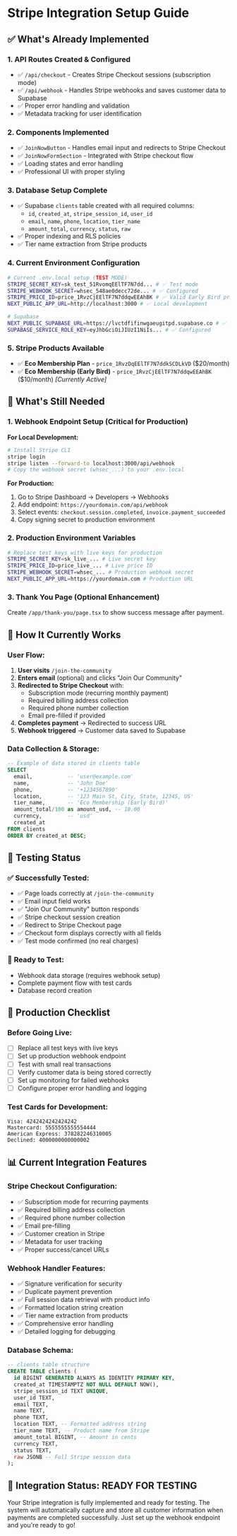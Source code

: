 # Stripe Integration Setup Guide

## ✅ What's Already Implemented

### 1. **API Routes Created & Configured**

- ✅ `/api/checkout` - Creates Stripe Checkout sessions (subscription mode)
- ✅ `/api/webhook` - Handles Stripe webhooks and saves customer data to Supabase
- ✅ Proper error handling and validation
- ✅ Metadata tracking for user identification

### 2. **Components Implemented**

- ✅ `JoinNowButton` - Handles email input and redirects to Stripe Checkout
- ✅ `JoinNowFormSection` - Integrated with Stripe checkout flow
- ✅ Loading states and error handling
- ✅ Professional UI with proper styling

### 3. **Database Setup Complete**

- ✅ Supabase `clients` table created with all required columns:
  - `id`, `created_at`, `stripe_session_id`, `user_id`
  - `email`, `name`, `phone`, `location`, `tier_name`
  - `amount_total`, `currency`, `status`, `raw`
- ✅ Proper indexing and RLS policies
- ✅ Tier name extraction from Stripe products

### 4. **Current Environment Configuration**

```bash
# Current .env.local setup (TEST MODE)
STRIPE_SECRET_KEY=sk_test_51RvomqEElTF7N7dd... # ✅ Test mode
STRIPE_WEBHOOK_SECRET=whsec_548ae0decc72de... # ✅ Configured
STRIPE_PRICE_ID=price_1RvzCjEElTF7N7ddqwEEAhBK # ✅ Valid Early Bird price ($10/month)
NEXT_PUBLIC_APP_URL=http://localhost:3000 # ✅ Local development

# Supabase
NEXT_PUBLIC_SUPABASE_URL=https://lvctdfifinwgaeugitpd.supabase.co # ✅ Connected
SUPABASE_SERVICE_ROLE_KEY=eyJhbGciOiJIUzI1NiIs... # ✅ Configured
```

### 5. **Stripe Products Available**

- ✅ **Eco Membership Plan** - `price_1RvzDqEElTF7N7ddkSCDLkVD` ($20/month)
- ✅ **Eco Membership (Early Bird)** - `price_1RvzCjEElTF7N7ddqwEEAhBK` ($10/month) _[Currently Active]_

## 🔧 What's Still Needed

### 1. **Webhook Endpoint Setup** (Critical for Production)

**For Local Development:**

```bash
# Install Stripe CLI
stripe login
stripe listen --forward-to localhost:3000/api/webhook
# Copy the webhook secret (whsec_...) to your .env.local
```

**For Production:**

1. Go to Stripe Dashboard → Developers → Webhooks
2. Add endpoint: `https://yourdomain.com/api/webhook`
3. Select events: `checkout.session.completed`, `invoice.payment_succeeded`
4. Copy signing secret to production environment

### 2. **Production Environment Variables**

```bash
# Replace test keys with live keys for production
STRIPE_SECRET_KEY=sk_live_... # Live secret key
STRIPE_PRICE_ID=price_live_... # Live price ID
STRIPE_WEBHOOK_SECRET=whsec_... # Production webhook secret
NEXT_PUBLIC_APP_URL=https://yourdomain.com # Production URL
```

### 3. **Thank You Page** (Optional Enhancement)

Create `/app/thank-you/page.tsx` to show success message after payment.

## 🎯 How It Currently Works

### **User Flow:**

1. **User visits** `/join-the-community`
2. **Enters email** (optional) and clicks "Join Our Community"
3. **Redirected to Stripe Checkout** with:
   - Subscription mode (recurring monthly payment)
   - Required billing address collection
   - Required phone number collection
   - Email pre-filled if provided
4. **Completes payment** → Redirected to success URL
5. **Webhook triggered** → Customer data saved to Supabase

### **Data Collection & Storage:**

```sql
-- Example of data stored in clients table
SELECT
  email,           -- 'user@example.com'
  name,            -- 'John Doe'
  phone,           -- '+1234567890'
  location,        -- '123 Main St, City, State, 12345, US'
  tier_name,       -- 'Eco Membership (Early Bird)'
  amount_total/100 as amount_usd, -- 10.00
  currency,        -- 'usd'
  created_at
FROM clients
ORDER BY created_at DESC;
```

## 🧪 Testing Status

### ✅ **Successfully Tested:**

- ✅ Page loads correctly at `/join-the-community`
- ✅ Email input field works
- ✅ "Join Our Community" button responds
- ✅ Stripe checkout session creation
- ✅ Redirect to Stripe Checkout page
- ✅ Checkout form displays correctly with all fields
- ✅ Test mode confirmed (no real charges)

### 🔄 **Ready to Test:**

- Webhook data storage (requires webhook setup)
- Complete payment flow with test cards
- Database record creation

## 🚀 Production Checklist

### **Before Going Live:**

- [ ] Replace all test keys with live keys
- [ ] Set up production webhook endpoint
- [ ] Test with small real transactions
- [ ] Verify customer data is being stored correctly
- [ ] Set up monitoring for failed webhooks
- [ ] Configure proper error handling and logging

### **Test Cards for Development:**

```
Visa: 4242424242424242
Mastercard: 5555555555554444
American Express: 378282246310005
Declined: 4000000000000002
```

## 📊 Current Integration Features

### **Stripe Checkout Configuration:**

- ✅ Subscription mode for recurring payments
- ✅ Required billing address collection
- ✅ Required phone number collection
- ✅ Email pre-filling
- ✅ Customer creation in Stripe
- ✅ Metadata for user tracking
- ✅ Proper success/cancel URLs

### **Webhook Handler Features:**

- ✅ Signature verification for security
- ✅ Duplicate payment prevention
- ✅ Full session data retrieval with product info
- ✅ Formatted location string creation
- ✅ Tier name extraction from products
- ✅ Comprehensive error handling
- ✅ Detailed logging for debugging

### **Database Schema:**

```sql
-- clients table structure
CREATE TABLE clients (
  id BIGINT GENERATED ALWAYS AS IDENTITY PRIMARY KEY,
  created_at TIMESTAMPTZ NOT NULL DEFAULT NOW(),
  stripe_session_id TEXT UNIQUE,
  user_id TEXT,
  email TEXT,
  name TEXT,
  phone TEXT,
  location TEXT, -- Formatted address string
  tier_name TEXT, -- Product name from Stripe
  amount_total BIGINT, -- Amount in cents
  currency TEXT,
  status TEXT,
  raw JSONB -- Full Stripe session data
);
```

## 🎉 Integration Status: **READY FOR TESTING**

Your Stripe integration is fully implemented and ready for testing. The system will automatically capture and store all customer information when payments are completed successfully. Just set up the webhook endpoint and you're ready to go!

